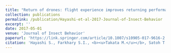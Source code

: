 ```yaml
---
title: "Return of drones: flight experience improves returning performance in honeybee drones"
collection: publications
permalink: /publication/Hayashi-et-al-2017-Journal-of-Insect-Behavior
excerpt: ''
date: 2017-05-01
venue: 'Journal of Insect Behavior'
paperurl: 'https://link.springer.com/article/10.1007/s10905-017-9616-2'
citation: 'Hayashi S., Farkhary S.I., <b><u>Takata M.</u></b>, Satoh T., Koyama S. (2017) <b><i>Journal of Insect Behavior</i></b> 30: 237-246.'
---
```


<!-- 論文の要約・解説など入れたければここ打つ -->

